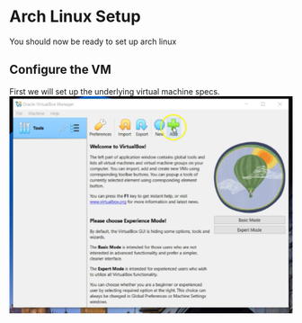 # Arch Linux Setup

You should now be ready to set up arch linux

## Configure the VM

First we will set up the underlying virtual machine specs. 
![Create New VM](images/arch/img_1.png)

